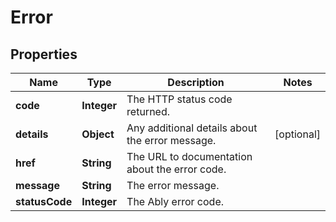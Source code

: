 

# Error


## Properties

| Name | Type | Description | Notes |
|------------ | ------------- | ------------- | -------------|
|**code** | **Integer** | The HTTP status code returned. |  |
|**details** | **Object** | Any additional details about the error message. |  [optional] |
|**href** | **String** | The URL to documentation about the error code. |  |
|**message** | **String** | The error message. |  |
|**statusCode** | **Integer** | The Ably error code. |  |



